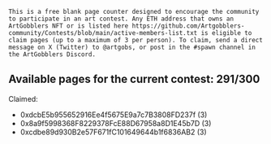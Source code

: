 `This is a free blank page counter designed to encourage the community to participate in an art contest. Any ETH address that owns an ArtGobblers NFT or is listed here https://github.com/Artgobblers-community/Contests/blob/main/active-members-list.txt is eligible to claim pages (up to a maximum of 3 per person). To claim, send a direct message on X (Twitter) to @artgobs, or post in the #spawn channel in the ArtGobblers Discord.`

## Available pages for the current contest: 291/300

Claimed:

* 0xdcbE5b955652916Ee4f5675E9a7c7B3808FD237f (3)
* 0x8a9f5998368F8229378FcE88D67958a8D1E45b7D (3)
* 0xcdbe89d930B2e57F671fC101649644b1f6836AB2 (3)
